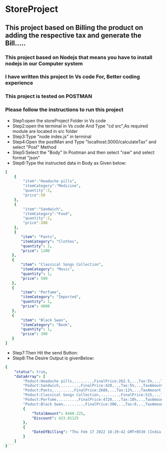 # StoreProject
## This project based on Billing the product on adding the respective tax and generate the Bill.....

###  This project based on Nodejs that means you have to install nodejs in our Computer system
### I have written this project In Vs code For, Better coding experience
### This project is tested on POSTMAN
### Please follow the instructions to run this project

- Step1:open the storeProject Folder in Vs code 
- Step2:open the terminal in Vs code And Type "cd src",As required module are located in src folder
- Step3:Type "node index.js" in terminal 
- Step4:Open the postMan and Type "localhost:3000/calculateTax" and select  "Post" Method
- Step5:Select the "Body" In Postman and then select "raw" and select format "json"
- Step6:Type the instructed data in Body as Given below:
```yaml
[
    {
        "item":"Headache pills",
        "itemCategory":"Medicine",
        "quantity":5,
        "price":50
    },
    {
        "item":"Sandwich",
        "itemCategory":"Food",
        "quantity":2,
        "price":200
    },
    {
       "item": "Pants",
       "itemCategory": "Clothes",
       "quantity": 2,
       "price": 1200
   },
   {
       "item": "Classical Songs Collection",
       "itemCategory": "Music",
       "quantity": 1,
       "price": 500
   },
   {
       "item": "Perfume",
       "itemCategory": "Imported",
       "quantity": 1,
       "price": 4000
   },
   {
       "item": "Black Swan",
       "itemCategory": "Book",
       "quantity": 1,
       "price": 300
   }
]
```
- Step7:Then Hit the send Button:
- Step8:The Desire Output is givenBelow:
```yaml
{
    "status": true,
    "dataArray": [
        "Poduct:Headache pills,........,FinalPrice:262.5,..,Tax:5%,..,TaxAmount:12.5",
        "Poduct:Sandwich,........,FinalPrice:420,..,Tax:5%,..,TaxAmount:20",
        "Poduct:Pants,........,FinalPrice:2688,..,Tax:12%,..,TaxAmount:288",
        "Poduct:Classical Songs Collection,........,FinalPrice:515,..,Tax:3%,..,TaxAmount:15",
        "Poduct:Perfume,........,FinalPrice:4720,..,Tax:18%,..,TaxAmount:720",
        "Poduct:Black Swan,........,FinalPrice:300,..,Tax:0,..,TaxAmount:0",
        {
            "TotalAmount": 8460.225,
            "Discount": 423.01125
        },
        {
            "DateOfBilling": "Thu Feb 17 2022 18:29:42 GMT+0530 (India Standard Time)"
        }
    ]
}```
